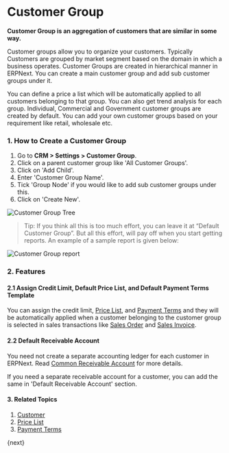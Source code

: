 <!-- add-breadcrumbs -->
# Customer Group

**Customer Group is an aggregation of customers that are similar in some way.**

Customer groups allow you to organize your customers. Typically Customers are grouped by market segment based on the domain in which a business operates. Customer Groups are created in hierarchical manner in ERPNext. You can create a main customer group and add sub customer groups under it.

You can define a price a list which will be automatically applied to all customers belonging to that group. You can also get trend analysis for each group. Individual, Commercial and Government customer groups are created by default. You can add your own customer groups based on your requirement like retail, wholesale etc.

### 1. How to Create a Customer Group
1. Go to **CRM > Settings > Customer Group**.
1. Click on a parent customer group like 'All Customer Groups'.
1. Click on 'Add Child'.
2. Enter 'Customer Group Name'.
3. Tick 'Group Node' if you would like to add sub customer groups under this.
4. Click on 'Create New'.

<img class="screenshot" alt="Customer Group Tree" src="{{docs_base_url}}/v12/assets/img/crm/customer-group-tree.png">

> Tip: If you think all this is too much effort, you can leave it at “Default
Customer Group”. But all this effort, will pay off when you start getting
reports. An example of a sample report is given below:

<img class="screenshot" alt="Customer Group report" src="{{docs_base_url}}/v12/assets/img/crm/sales-analytics-customer.gif">

### 2. Features

#### 2.1 Assign Credit Limit, Default Price List, and Default Payment Terms Template

You can assign the credit limit, [Price List](/docs/user/manual/en/stock/price-lists), and [Payment Terms](/docs/user/manual/en/accounts/payment-terms) and they will be automatically applied when a customer belonging to the customer group is selected in sales transactions like [Sales Order](/docs/user/manual/en/selling/sales-order) and [Sales Invoice](/docs/user/manual/en/accounts/sales-invoice).

#### 2.2 Default Receivable Account

You need not create a separate accounting ledger for each customer in ERPNext. Read [Common Receivable Account](/docs/user/manual/en/accounts/articles/common-receivable-account) for more details.

If you need a separate receivable account for a customer, you can add the same in 'Default Receivable Account' section.

#### 3. Related Topics
1. [Customer](/docs/user/manual/en/CRM/customer)
1. [Price List](/docs/user/manual/en/stock/price-lists)
1. [Payment Terms](/docs/user/manual/en/accounts/payment-terms)

{next}
